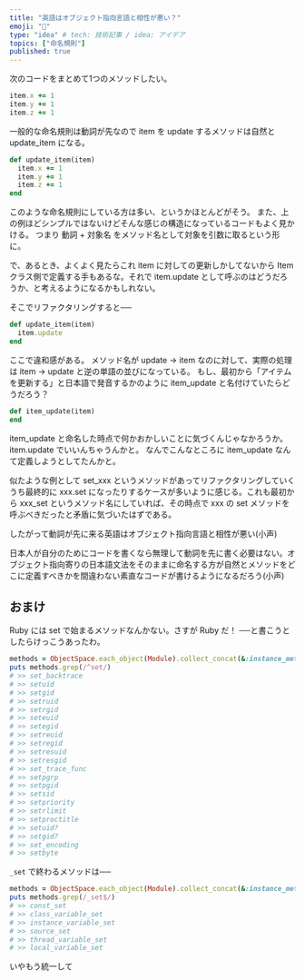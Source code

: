 ```yaml
---
title: "英語はオブジェクト指向言語と相性が悪い？"
emoji: "🐤"
type: "idea" # tech: 技術記事 / idea: アイデア
topics: ["命名規則"]
published: true
---
```


次のコードをまとめて1つのメソッドしたい。

```ruby
item.x += 1
item.y += 1
item.z += 1
```

一般的な命名規則は動詞が先なので item を update するメソッドは自然と update_item になる。

```ruby
def update_item(item)
  item.x += 1
  item.y += 1
  item.z += 1
end
```

このような命名規則にしている方は多い、というかほとんどがそう。
また、上の例ほどシンプルではないけどそんな感じの構造になっているコードもよく見かける。
つまり 動詞 + 対象名 をメソッド名として対象を引数に取るという形に。

で、あるとき、よくよく見たらこれ item に対しての更新しかしてないから Item クラス側で定義する手もあるな。それで item.update として呼ぶのはどうだろうか、と考えるようになるかもしれない。

そこでリファクタリングすると──

```ruby
def update_item(item)
  item.update
end
```

ここで違和感がある。
メソッド名が update → item なのに対して、実際の処理は item → update と逆の単語の並びになっている。
もし、最初から「アイテムを更新する」と日本語で発音するかのように item_update と名付けていたらどうだろう？

```ruby
def item_update(item)
end
```

item_update と命名した時点で何かおかしいことに気づくんじゃなかろうか。
item.update でいいんちゃうんかと。
なんでこんなところに item_update なんて定義しようとしてたんかと。

似たような例として set_xxx というメソッドがあってリファクタリングしていくうち最終的に xxx.set になったりするケースが多いように感じる。これも最初から xxx_set というメソッド名にしていれば、その時点で xxx の set メソッドを呼ぶべきだったと矛盾に気づいたはずである。

したがって動詞が先に来る英語はオブジェクト指向言語と相性が悪い(小声)

日本人が自分のためにコードを書くなら無理して動詞を先に書く必要はない。オブジェクト指向寄りの日本語文法をそのままに命名する方が自然とメソッドをどこに定義すべきかを間違わない素直なコードが書けるようになるだろう(小声)

## おまけ

Ruby には set で始まるメソッドなんかない。さすが Ruby だ！
──と書こうとしたらけっこうあったわ。

```ruby
methods = ObjectSpace.each_object(Module).collect_concat(&:instance_methods).uniq
puts methods.grep(/^set/)
# >> set_backtrace
# >> setuid
# >> setgid
# >> setruid
# >> setrgid
# >> seteuid
# >> setegid
# >> setreuid
# >> setregid
# >> setresuid
# >> setresgid
# >> set_trace_func
# >> setpgrp
# >> setpgid
# >> setsid
# >> setpriority
# >> setrlimit
# >> setproctitle
# >> setuid?
# >> setgid?
# >> set_encoding
# >> setbyte
```

`_set` で終わるメソッドは──

```ruby
methods = ObjectSpace.each_object(Module).collect_concat(&:instance_methods).uniq
puts methods.grep(/_set$/)
# >> const_set
# >> class_variable_set
# >> instance_variable_set
# >> source_set
# >> thread_variable_set
# >> local_variable_set
```

いやもう統一して

